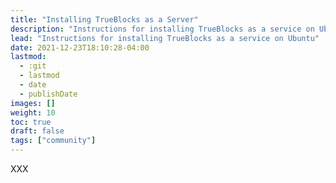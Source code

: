 ```yaml
---
title: "Installing TrueBlocks as a Server"
description: "Instructions for installing TrueBlocks as a service on Ubuntu"
lead: "Instructions for installing TrueBlocks as a service on Ubuntu"
date: 2021-12-23T18:10:28-04:00
lastmod:
  - :git
  - lastmod
  - date
  - publishDate
images: []
weight: 10
toc: true
draft: false
tags: ["community"]
---
```


XXX